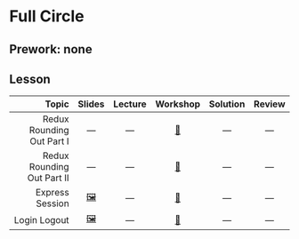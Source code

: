 # Full Circle

## Prework: none

## Lesson

Topic | Slides | Lecture | Workshop | Solution | Review
-----:|:------:|:-------:|:--------:|:--------:|:-----:
Redux Rounding Out Part I | — | — | [🔬][fc-1c] | — | — |
Redux Rounding Out Part II | — | — | [🔬][fc-2c] | — | — |
Express Session | [🖼️][fc-3a] | — | [🔬][fc-3c] | — | — |
Login Logout | [🖼️][fc-4a] | — | [🤝][fc-3c] | — | — |

[fc-1c]: https://learn.fullstackacademy.com/workshop/5afafc7d88c81b000415947d/landing
[fc-2c]: https://learn.fullstackacademy.com/workshop/5ac1d1ba26613b000477768c/landing
[fc-3a]: 3-express-session/Express%20Sessions.pdf
[fc-3c]: https://learn.fullstackacademy.com/workshop/5a5e07923f699c00040db778/landing
[fc-4a]: 4-login-logout/Login%20and%20Logout.pdf
[fc-4c]: https://learn.fullstackacademy.com/workshop/5a5e151f15ef7a0004702fda/landing
